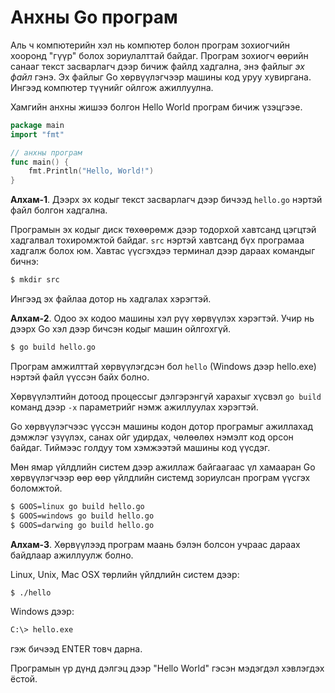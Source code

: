 # Анхны Go програм

Аль ч компютерийн хэл нь компютер болон програм зохиогчийн хооронд "гүүр" болох зориулалттай байдаг. Програм зохиогч өөрийн санааг текст засварлагч дээр бичиж файлд хадгална, энэ файлыг _эх файл_ гэнэ. Эх файлыг Go хөрвүүлэгчээр машины код уруу хувиргана. Ингээд компютер түүнийг ойлгож ажиллуулна.

Хамгийн анхны жишээ болгон Hello World програм бичиж үзэцгээе.

```go
package main
import "fmt"

// анхны програм
func main() {
    fmt.Println("Hello, World!")
}
```

**Алхам-1**. Дээрх эх кодыг текст засварлагч дээр бичээд `hello.go` нэртэй файл болгон хадгална.

Програмын эх кодыг диск төхөөрөмж дээр тодорхой хавтсанд цэгцтэй хадгалвал тохиромжтой байдаг. `src` нэртэй хавтсанд бүх програмаа хадгалж болох юм. Хавтас үүсгэхдээ терминал дээр дараах  командыг бичнэ:

```sh
$ mkdir src
```

Ингээд эх файлаа дотор нь хадгалах хэрэгтэй.

**Алхам-2**. Одоо эх кодоо машины хэл рүү хөрвүүлэх хэрэгтэй. Учир нь дээрх Go хэл дээр бичсэн кодыг машин ойлгохгүй.

```sh
$ go build hello.go
```

Програм амжилттай хөрвүүлэгдсэн бол `hello` (Windows дээр hello.exe) нэртэй файл үүссэн байх болно.

Хөрвүүлэлтийн дотоод процессыг дэлгэрэнгүй харахыг хүсвэл `go build` команд дээр `-x` параметрийг нэмж ажиллуулах хэрэгтэй.

Go хөрвүүлэгчээс үүссэн машины кодон дотор програмыг ажиллахад дэмжлэг үзүүлэх, санах ойг удирдах, чөлөөлөх нэмэлт код орсон байдаг. Тиймээс голдуу том хэмжээтэй машины код үүсдэг.

Мөн ямар үйлдлийн систем дээр ажиллаж байгаагаас үл хамааран Go хөрвүүлэгчээр өөр өөр үйлдлийн системд зориулсан програм үүсгэх боломжтой.

```sh
$ GOOS=linux go build hello.go
$ GOOS=windows go build hello.go
$ GOOS=darwing go build hello.go
```

**Алхам-3**. Хөрвүүлээд програм маань бэлэн болсон учраас дараах байдлаар ажиллуулж болно.

Linux, Unix, Mac OSX төрлийн үйлдлийн систем дээр:

```sh
$ ./hello
```

Windows  дээр:

```sh
C:\> hello.exe
```

гэж бичээд ENTER товч дарна.

Програмын үр дүнд дэлгэц дээр "Hello World" гэсэн мэдэгдэл хэвлэгдэх ёстой.
